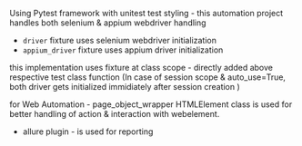 Using Pytest framework with unitest test styling - this automation project handles both selenium & appium webdriver handling 

- `driver` fixture uses selenium webdriver initialization
- `appium_driver` fixture uses appium driver initialization

this implementation uses fixture at class scope - directly added above respective test class function (In case of session scope & auto_use=True, both driver gets initialized immidiately after session creation )

for Web Automation - page_object_wrapper HTMLElement class is used for better handling of action & interaction with webelement.

- allure plugin - is used for reporting
